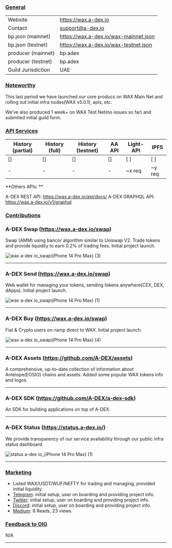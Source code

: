 ### <ins>General</ins>

|  |  |
| --- | --- |
| Website | https://wax.a-dex.io |
| Contact | support@a-dex.io |
| bp.json (mainnet) | https://wax.a-dex.io/wax-mainnet.json |
| bp.json (testnet) | https://wax.a-dex.io/wax-testnet.json |
| producer (mainnet) | bp.adex |
| producer (testnet) | bp.adex |
| Guild Jurisdiction | UAE |

### <ins>Noteworthy</ins>
This last period we have launched our core producs on WAX Main Net and rolling out initial infra nodes(WAX v5.0.1), apis, etc.

We’ve also produced 1 week+ on WAX Test Net(no issues so far) and submited initial guild form.

### <ins>API Services</ins>

| History (partial) | History (full) | History (testnet) | AA API | Light-API  | IPFS |
|--------|--------|--------|--------|--------|--------|
| [] | [] | [] | [] | [ ] | [ ] |  [ ] |
| - | - | - | - | ~x req |  ~y req |

**Others APIs: **

A-DEX REST API: https://wax.a-dex.io/api/docs/
A-DEX GRAPHQL API: https://wax.a-dex.io/v1/graphql

### <ins>Contributions</ins>

### A-DEX Swap (https://wax.a-dex.io/swap)
Swap (AMM) using bancor algorithm similar to Uniswap V2. Trade tokens and provide liquidity to earn 0.2% of trading fees. Initial project launch.

![wax a-dex io_swap(iPhone 14 Pro Max) (3)](https://github.com/A-DEX/waxguilds/assets/24969602/731eafe7-5c6e-4159-9265-6a8441ebcc9f)

---

### A-DEX Send (https://wax.a-dex.io/swap)

Web wallet for managing your tokens, sending tokens anywhere(CEX, DEX, dApps). Initial project launch.

![wax a-dex io_swap(iPhone 14 Pro Max) (1)](https://github.com/A-DEX/waxguilds/assets/24969602/d9041457-48bc-4dee-a28e-59bc2b20e2e3)

---

### A-DEX Buy (https://wax.a-dex.io/swap)

Fiat & Crypto users on-ramp direct to WAX. Initial project launch.

![wax a-dex io_swap(iPhone 14 Pro Max) (4)](https://github.com/A-DEX/waxguilds/assets/24969602/90967906-4299-4546-a32e-6ccb5e26abd5)

---

### A-DEX Assets (https://github.com/A-DEX/assets)

A comprehensive, up-to-date collection of information about Antelope(EOSIO) chains and assets.
Added some popular WAX tokens info and logos.


---

### A-DEX SDK (https://github.com/A-DEX/a-dex-sdk)

An SDK for building applications on top of A-DEX.

---

### A-DEX Status (https://status.a-dex.io/)

We provide transparency of our service availability through our public infra status dashboard.

![status a-dex io_(iPhone 14 Pro Max) (1)](https://github.com/A-DEX/waxguilds/assets/24969602/a3d0c073-b40a-449e-b793-2e37f38c6564)

---

### <ins>Marketing</ins>
* Listed WAX/USDT/WUF/NEFTY for trading and managing, provided initial liquidity.
* [Telegram](https://t.me/a_dex_official): initial setup, user on boarding and providing project info.
* [Twitter](https://twitter.com/a_dex_official): initial setup, user on boarding and providing project info.
* [Discord](https://discord.com/invite/3jRWnX7eQs): initial setup, user on boarding and providing project info.
* [Medium](https://medium.com/a-dex): 8 Reads, 23 views.

### <ins>Feedback to OIG</ins>

N/A

----
